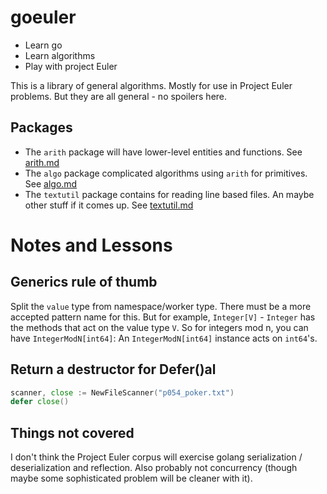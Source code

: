 # goeuler

* Learn go
* Learn algorithms
* Play with project Euler

This is a library of general algorithms. Mostly for use in Project Euler problems. But they are all general - no spoilers here.

## Packages

* The `arith` package will have lower-level entities and functions. See [arith.md](./docs/arith.md)
* The `algo` package complicated algorithms using `arith` for primitives. See [algo.md](./docs/algo.md)
* The `textutil` package contains for reading line based files. An maybe other stuff if it comes up. See    [textutil.md](./docs/textutil.md)

# Notes and Lessons

## Generics rule of thumb

Split the `value` type from namespace/worker type. There must be a more accepted pattern name for this. But for example, `Integer[V]` - `Integer` has the methods that act on the value type `V`. So for integers mod n, you can have `IntegerModN[int64]`: An `IntegerModN[int64]` instance acts on `int64`'s.

## Return a destructor for Defer()al

```go
scanner, close := NewFileScanner("p054_poker.txt")
defer close()
```

## Things not covered

I don't think the Project Euler corpus will exercise golang serialization / deserialization and reflection. Also probably not concurrency (though maybe some sophisticated problem will be cleaner with it).



